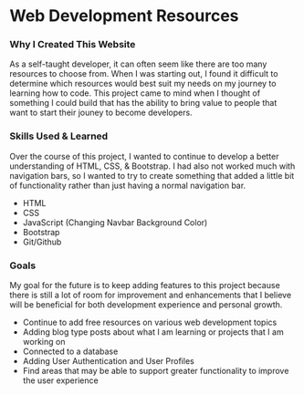 # Web Development Resources
### Why I Created This Website
As a self-taught developer, it can often seem like there are too many resources to choose from. When I was starting out, I found it difficult to determine which resources would best suit my needs on my journey to learning how to code. This project came to mind when I thought of something I could build that has the ability to bring value to people that want to start their jouney to become developers.

### Skills Used & Learned
Over the course of this project, I wanted to continue to develop a better understanding of HTML, CSS, & Bootstrap. I had also not worked much with navigation bars, so I wanted to try to create something that added a little bit of functionality rather than just having a normal navigation bar.
- HTML
- CSS
- JavaScript (Changing Navbar Background Color)
- Bootstrap
- Git/Github

### Goals 
My goal for the future is to keep adding features to this project because there is still a lot of room for improvement and enhancements that I believe will be beneficial for both development experience and personal growth. 
- Continue to add free resources on various web development topics
- Adding blog type posts about what I am learning or projects that I am working on
- Connected to a database
- Adding User Authentication and User Profiles
- Find areas that may be able to support greater functionality to improve the user experience
